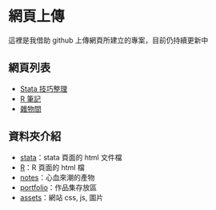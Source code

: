 # 網頁上傳

這裡是我借助 github 上傳網頁所建立的專案，目前仍持續更新中

## 網頁列表

- [Stata 技巧整理](https://astalsi401.github.io/stata/index.html)
- [R 筆記](https://astalsi401.github.io/R/r_index.html)
- [雜物間](https://astalsi401.github.io/notes/notes_index.html)

## 資料夾介紹

- [stata](https://github.com/Astalsi401/Astalsi401.github.io/tree/master/stata)：stata 頁面的 html 文件檔
- [R](https://github.com/Astalsi401/Astalsi401.github.io/tree/master/R)：R 頁面的 html 檔
- [notes](https://github.com/Astalsi401/Astalsi401.github.io/tree/master/notes)：心血來潮的產物
- [portfolio](https://github.com/Astalsi401/Astalsi401.github.io/tree/master/portfolio)：作品集存放區
- [assets](https://github.com/Astalsi401/Astalsi401.github.io/tree/master/assets/style)：網站 css, js, 圖片
